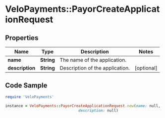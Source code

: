 # VeloPayments::PayorCreateApplicationRequest

## Properties

Name | Type | Description | Notes
------------ | ------------- | ------------- | -------------
**name** | **String** | The name of the application. | 
**description** | **String** | Description of the application. | [optional] 

## Code Sample

```ruby
require 'VeloPayments'

instance = VeloPayments::PayorCreateApplicationRequest.new(name: null,
                                 description: null)
```


